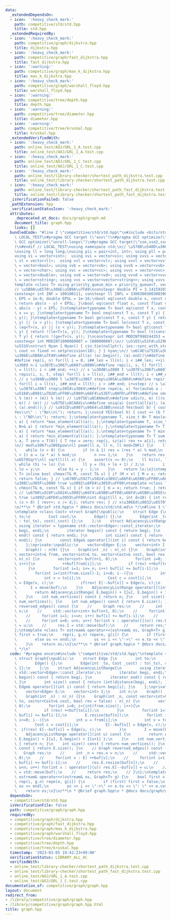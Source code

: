 ```yaml
---
data:
  _extendedDependsOn:
  - icon: ':heavy_check_mark:'
    path: competitive/std/std.hpp
    title: std.hpp
  _extendedRequiredBy:
  - icon: ':heavy_check_mark:'
    path: competitive/graph/dijkstra.hpp
    title: dijkstra.hpp
  - icon: ':heavy_check_mark:'
    path: competitive/graph/fast_dijkstra.hpp
    title: fast_dijkstra.hpp
  - icon: ':warning:'
    path: competitive/graph/max_k_dijkstra.hpp
    title: max_k_dijkstra.hpp
  - icon: ':heavy_check_mark:'
    path: competitive/graph/warshall_floyd.hpp
    title: warshall_floyd.hpp
  - icon: ':warning:'
    path: competitive/tree/depth.hpp
    title: depth.hpp
  - icon: ':warning:'
    path: competitive/tree/diameter.hpp
    title: diameter.hpp
  - icon: ':warning:'
    path: competitive/tree/kruskal.hpp
    title: kruskal.hpp
  _extendedVerifiedWith:
  - icon: ':heavy_check_mark:'
    path: online_test/AOJ/GRL_1_A.test.cpp
    title: online_test/AOJ/GRL_1_A.test.cpp
  - icon: ':heavy_check_mark:'
    path: online_test/AOJ/GRL_1_C.test.cpp
    title: online_test/AOJ/GRL_1_C.test.cpp
  - icon: ':heavy_check_mark:'
    path: online_test/library-checker/shortest_path_dijkstra.test.cpp
    title: online_test/library-checker/shortest_path_dijkstra.test.cpp
  - icon: ':heavy_check_mark:'
    path: online_test/library-checker/shortest_path_fast_dijkstra.test.cpp
    title: online_test/library-checker/shortest_path_fast_dijkstra.test.cpp
  _isVerificationFailed: false
  _pathExtension: hpp
  _verificationStatusIcon: ':heavy_check_mark:'
  attributes:
    _deprecated_at_docs: docs/graph/graph.md
    document_title: graph.hpp
    links: []
  bundledCode: "#line 2 \"competitive/std/std.hpp\"\n#include <bits/stdc++.h>\n#ifndef\
    \ LOCAL_TEST\n#pragma GCC target (\"avx\")\n#pragma GCC optimize(\"O3\")\n#pragma\
    \ GCC optimize(\"unroll-loops\")\n#pragma GCC target(\"sse,sse2,sse3,ssse3,sse4,popcnt,abm,mmx,avx,tune=native\"\
    )\n#endif // LOCAL_TEST\nusing namespace std;\n// \u578B\u540D\u306E\u77ED\u7E2E\
    \nusing ll = long long;\nusing pii = pair<int, int>; using pll = pair<ll, ll>;\n\
    using vi = vector<int>;  using vvi = vector<vi>; using vvvi = vector<vvi>;\nusing\
    \ vl = vector<ll>;  using vvl = vector<vl>; using vvvl = vector<vvl>;\nusing vb\
    \ = vector<bool>; using vvb = vector<vb>; using vvvb = vector<vvb>;\nusing vc\
    \ = vector<char>; using vvc = vector<vc>; using vvvc = vector<vvc>;\nusing vd\
    \ = vector<double>; using vvd = vector<vd>; using vvvd = vector<vvd>;\nusing vs\
    \ = vector<string>; using vvs = vector<vector<string>>; using vvvs = vector<vector<vector<string>>>;\n\
    template <class T> using priority_queue_min = priority_queue<T, vector<T>, greater<T>>;\n\
    // \u5B9A\u6570\u306E\u5B9A\u7FA9\nconstexpr double PI = 3.14159265358979323;\n\
    constexpr int INF = 100100111; constexpr ll INFL = 3300300300300300491LL;\nfloat\
    \ EPS = 1e-8; double EPSL = 1e-16;\nbool eq(const double x, const double y) {\
    \ return abs(x - y) < EPSL; }\nbool eq(const float x, const float y) { return\
    \ abs(x - y) < EPS; }\ntemplate<typename T> bool eq(const T x, const T y) { return\
    \ x == y; }\ntemplate<typename T> bool neq(const T x, const T y) { return !(eq<T>(x,\
    \ y)); }\ntemplate<typename T> bool ge(const T x, const T y) { return (eq<T>(x,\
    \ y) || (x > y)); }\ntemplate<typename T> bool le(const T x, const T y) { return\
    \ (eq<T>(x, y) || (x < y)); }\ntemplate<typename T> bool gt(const T x, const T\
    \ y) { return !(le<T>(x, y)); }\ntemplate<typename T> bool lt(const T x, const\
    \ T y) { return !(ge<T>(x, y)); }\nconstexpr int MODINT998244353 = 998244353;\n\
    constexpr int MODINT1000000007 = 1000000007;\n// \u5165\u51FA\u529B\u9AD8\u901F\
    \u5316\nstruct Nyan { Nyan() { cin.tie(nullptr); ios::sync_with_stdio(false);\
    \ cout << fixed << setprecision(18); } } nyan;\n// \u6C4E\u7528\u30DE\u30AF\u30ED\
    \u306E\u5B9A\u7FA9\n#define all(a) (a).begin(), (a).end()\n#define sz(x) ((int)(x).size())\n\
    #define rep(i, n) for(ll i = 0, i##_len = ll(n); i < i##_len; ++i) // 0 \u304B\
    \u3089 n-1 \u307E\u3067\u6607\u9806\n#define repi(i, s, t) for(ll i = ll(s), i##_end\
    \ = ll(t); i < i##_end; ++i) // s \u304B\u3089 t \u307E\u3067\u6607\u9806\n#define\
    \ repis(i, s, t, step) for(ll i = ll(s), i##_end = ll(t); i < i##_end; i+=step)\
    \ // s \u304B\u3089 t \u307E\u3067 step\u305A\u3064\n#define repir(i, s, t, step)\
    \ for(ll i = ll(s), i##_end = ll(t); i > i##_end; i+=step) // s \u304B\u3089 t\
    \ \u307E\u3067 step\u305A\u3064\n#define repe(a, v) for(auto& a : (v)) // v \u306E\
    \u5168\u8981\u7D20\uFF08\u5909\u66F4\u53EF\u80FD\uFF09\n#define smod(n, m) ((((n)\
    \ % (m)) + (m)) % (m)) // \u975E\u8CA0mod\n#define sdiv(n, m) (((n) - smod(n,\
    \ m)) / (m)) // \u975E\u8CA0div\n#define uniq(a) {sort(all(a)); (a).erase(unique(all(a)),\
    \ (a).end());} // \u91CD\u8907\u9664\u53BB\nvoid Yes(bool b) { cout << (b ? \"\
    Yes\\n\" : \"No\\n\"); return; };\nvoid YES(bool b) { cout << (b ? \"YES\\n\"\
    \ : \"NO\\n\"); return; };\ntemplate<typename T, size_t N> T max(array<T, N>&\
    \ a) { return *max_element(all(a)); };\ntemplate<typename T, size_t N> T min(array<T,\
    \ N>& a) { return *min_element(all(a)); };\ntemplate<typename T> T max(vector<T>&\
    \ a) { return *max_element(all(a)); };\ntemplate<typename T> T min(vector<T>&\
    \ a) { return *min_element(all(a)); };\ntemplate<typename T> T sum(vector<T>&\
    \ a, T zero = T(0)) { T rev = zero; rep(i, sz(a)) rev += a[i]; return rev; };\n\
    \n// mod\u3067\u306Epow\nll powm(ll a, ll n, ll mod=INFL) {\n    ll res = 1;\n\
    \    while (n > 0) {\n        if (n & 1) res = (res * a) % mod;\n        if (n\
    \ > 1) a = (a * a) % mod;\n        n >>= 1;\n    }\n    return res;\n}\n// \u6574\
    \u6570Sqrt\nll sqrtll(ll x) {\n    assert(x >= 0);\n    ll hi(x), lo(0);\n   \
    \ while (hi != lo) {\n        ll y = (hi + lo + 1) / 2;\n        if (y <= x/y)\
    \ lo = y;\n        else hi = y - 1;\n    }\n    return lo;\n}\ntemplate <class\
    \ T> inline bool chmax(T& M, const T& x) { if (M < x) { M = x; return true; }\
    \ return false; } // \u6700\u5927\u5024\u3092\u66F4\u65B0\uFF08\u66F4\u65B0\u3055\
    \u308C\u305F\u3089 true \u3092\u8FD4\u3059\uFF09\ntemplate <class T> inline bool\
    \ chmin(T& m, const T& x) { if (m > x) { m = x; return true; } return false; }\
    \ // \u6700\u5C0F\u5024\u3092\u66F4\u65B0\uFF08\u66F4\u65B0\u3055\u308C\u305F\u3089\
    \ true \u3092\u8FD4\u3059\uFF09\nint digit(ll x, int d=10) { int rev=0; while\
    \ (x > 0) { rev++; x /= d;}; return rev; } // x\u306Ed\u9032\u6570\u6841\u6570\
    \n/**\n * @brief std.hpp\n * @docs docs/std/std.md\n */\n#line 3 \"competitive/graph/graph.hpp\"\
    \ntemplate <class Cost> struct Graph{\npublic:\n    struct Edge {\n        int\
    \ to;\n        Cost cost;\n        Edge() {};\n        Edge(int _to, Cost _cost)\
    \ : to(_to), cost(_cost) {};\n    };\n    struct AdjacencyListRange{\n       \
    \ using iterator = typename std::vector<Edge>::const_iterator;\n        iterator\
    \ begi, endi;\n        iterator begin() const { return begi; }\n        iterator\
    \ end() const { return endi; }\n        int size() const { return (int)distance(begi,\
    \ endi); }\n        const Edge& operator[](int i) const { return begi[i]; }\n\
    \    };\nprivate:\npublic:\n    vector<Edge> E;\n    vector<int> I;\n    int n;\n\
    \    Graph() : n(0) {}\n    Graph(int _n) : n(_n) {}\n    Graph(int _n, const\
    \ vector<int>& from, vector<int>& to, vector<Cost>& cost, bool rev = false) :\
    \ n(_n) {\n        vector<int> buf(n+1, 0);\n        for(int i=0; i<(int)from.size();\
    \ i++){\n            ++buf[from[i]];\n            if (rev) ++buf[to[i]];\n   \
    \     }\n        for(int i=1; i<=_n; i++) buf[i] += buf[i-1];\n        E.resize(buf[n]);\n\
    \        for(int i=(int)from.size()-1; i>=0; i--){\n            int u = from[i];\n\
    \            int v = to[i];\n            Cost c = cost[i];\n            E[--buf[u]]\
    \ = Edge(v, c);\n            if(rev) E[--buf[v]] = Edge(u, c);\n        }\n  \
    \      I = move(buf);\n    }\n    AdjacencyListRange operator[](int u) const {\n\
    \        return AdjacencyListRange{ E.begin() + I[u], E.begin() + I[u+1] };\n\
    \    }\n    int num_vertices() const { return n; }\n    int size() const { return\
    \ num_vertices(); }\n    int num_edges() const { return E.size(); }\n    // Graph\
    \ reversed_edges() const {\n    //     Graph res;\n    //     int _n = res.n =\
    \ n;\n    //     std::vector<int> buf(n+1, 0);\n    //     for(int v : E) ++buf[v];\n\
    \    //     for(int i=1; i<=n; i++) buf[i] += buf[i-1];\n    //     res.E.resize(buf[n]);\n\
    \    //     for(int u=0; u<n; u++) for(int v : operator[](u)) res.E[--buf[v]]\
    \ = u;\n    //     res.I = std::move(buf);\n    //     return res;\n    // }\n\
    };\ntemplate <class T> ostream& operator<<(ostream& os, Graph<T> g) {\n    bool\
    \ first = true;\n    rep(i, g.n) repe(e, g[i]) {\n        if (first) first = false;\n\
    \        else os << endl;\n        os << i << \"->\" << e.to << \": \" << e.cost;\n\
    \    }\n    return os;\n}\n/**\n * @brief graph.hpp\n * @docs docs/graph/graph.md\n\
    \ */\n"
  code: "#pragma once\n#include \"competitive/std/std.hpp\"\ntemplate <class Cost>\
    \ struct Graph{\npublic:\n    struct Edge {\n        int to;\n        Cost cost;\n\
    \        Edge() {};\n        Edge(int _to, Cost _cost) : to(_to), cost(_cost)\
    \ {};\n    };\n    struct AdjacencyListRange{\n        using iterator = typename\
    \ std::vector<Edge>::const_iterator;\n        iterator begi, endi;\n        iterator\
    \ begin() const { return begi; }\n        iterator end() const { return endi;\
    \ }\n        int size() const { return (int)distance(begi, endi); }\n        const\
    \ Edge& operator[](int i) const { return begi[i]; }\n    };\nprivate:\npublic:\n\
    \    vector<Edge> E;\n    vector<int> I;\n    int n;\n    Graph() : n(0) {}\n\
    \    Graph(int _n) : n(_n) {}\n    Graph(int _n, const vector<int>& from, vector<int>&\
    \ to, vector<Cost>& cost, bool rev = false) : n(_n) {\n        vector<int> buf(n+1,\
    \ 0);\n        for(int i=0; i<(int)from.size(); i++){\n            ++buf[from[i]];\n\
    \            if (rev) ++buf[to[i]];\n        }\n        for(int i=1; i<=_n; i++)\
    \ buf[i] += buf[i-1];\n        E.resize(buf[n]);\n        for(int i=(int)from.size()-1;\
    \ i>=0; i--){\n            int u = from[i];\n            int v = to[i];\n    \
    \        Cost c = cost[i];\n            E[--buf[u]] = Edge(v, c);\n          \
    \  if(rev) E[--buf[v]] = Edge(u, c);\n        }\n        I = move(buf);\n    }\n\
    \    AdjacencyListRange operator[](int u) const {\n        return AdjacencyListRange{\
    \ E.begin() + I[u], E.begin() + I[u+1] };\n    }\n    int num_vertices() const\
    \ { return n; }\n    int size() const { return num_vertices(); }\n    int num_edges()\
    \ const { return E.size(); }\n    // Graph reversed_edges() const {\n    //  \
    \   Graph res;\n    //     int _n = res.n = n;\n    //     std::vector<int> buf(n+1,\
    \ 0);\n    //     for(int v : E) ++buf[v];\n    //     for(int i=1; i<=n; i++)\
    \ buf[i] += buf[i-1];\n    //     res.E.resize(buf[n]);\n    //     for(int u=0;\
    \ u<n; u++) for(int v : operator[](u)) res.E[--buf[v]] = u;\n    //     res.I\
    \ = std::move(buf);\n    //     return res;\n    // }\n};\ntemplate <class T>\
    \ ostream& operator<<(ostream& os, Graph<T> g) {\n    bool first = true;\n   \
    \ rep(i, g.n) repe(e, g[i]) {\n        if (first) first = false;\n        else\
    \ os << endl;\n        os << i << \"->\" << e.to << \": \" << e.cost;\n    }\n\
    \    return os;\n}\n/**\n * @brief graph.hpp\n * @docs docs/graph/graph.md\n */\n"
  dependsOn:
  - competitive/std/std.hpp
  isVerificationFile: false
  path: competitive/graph/graph.hpp
  requiredBy:
  - competitive/graph/dijkstra.hpp
  - competitive/graph/fast_dijkstra.hpp
  - competitive/graph/max_k_dijkstra.hpp
  - competitive/graph/warshall_floyd.hpp
  - competitive/tree/diameter.hpp
  - competitive/tree/depth.hpp
  - competitive/tree/kruskal.hpp
  timestamp: '2023-03-05 19:42:23+09:00'
  verificationStatus: LIBRARY_ALL_AC
  verifiedWith:
  - online_test/library-checker/shortest_path_dijkstra.test.cpp
  - online_test/library-checker/shortest_path_fast_dijkstra.test.cpp
  - online_test/AOJ/GRL_1_A.test.cpp
  - online_test/AOJ/GRL_1_C.test.cpp
documentation_of: competitive/graph/graph.hpp
layout: document
redirect_from:
- /library/competitive/graph/graph.hpp
- /library/competitive/graph/graph.hpp.html
title: graph.hpp
---
```

